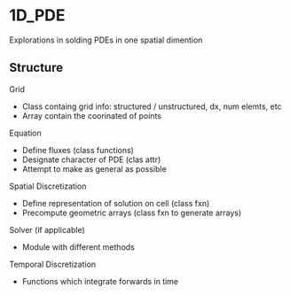 # 1D_PDE
 Explorations in solding PDEs in one spatial dimention

Structure
-
Grid
+ Class containg grid info: structured / unstructured, dx, num elemts, etc
+ Array contain the coorinated of points

Equation
+ Define fluxes (class functions)
+ Designate character of PDE (clas attr)
+ Attempt to make as general as possible

Spatial Discretization
+ Define representation of solution on cell (class fxn)
+ Precompute geometric arrays (class fxn to generate arrays)

Solver (if applicable)
+ Module with different methods

Temporal Discretization
+ Functions which integrate forwards in time